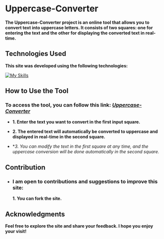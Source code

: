 # Uppercase-Converter

**The Uppercase-Converter project is an online tool that allows you to convert text into uppercase letters. It consists of two squares: one for entering the text and the other for displaying the converted text in real-time.**

## Technologies Used

**This site was developed using the following technologies:**

[![My Skills](https://skillicons.dev/icons?i=html,css,js)](https://github.com/Vital-Vuillaume)

## How to Use the Tool

### To access the tool, you can follow this link: [***Uppercase-Converter***](https://rmbi.ch/vital/uppercase-Cconverter/)

- **1. Enter the text you want to convert in the first input square.**

- **2. The entered text will automatically be converted to uppercase and displayed in real-time in the second square.**

- **3. You can modify the text in the first square at any time, and the uppercase conversion will be done automatically in the second square.*

## Contribution

- ### I am open to contributions and suggestions to improve this site:

  **1. You can fork the site.**

## Acknowledgments

**Feel free to explore the site and share your feedback. I hope you enjoy your visit!**
